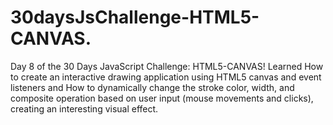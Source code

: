 # 30daysJsChallenge-HTML5-CANVAS.
Day 8 of the 30 Days JavaScript Challenge: HTML5-CANVAS! Learned  How to create an interactive drawing application using HTML5 canvas and event listeners and How to dynamically change the stroke color, width, and composite operation based on user input (mouse movements and clicks), creating an interesting visual effect.
